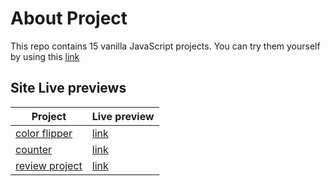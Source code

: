 # About Project

This repo contains 15 vanilla JavaScript projects. You can try them yourself by using this [link](https://www.google.com/url?sa=t&rct=j&q=&esrc=s&source=web&cd=&cad=rja&uact=8&ved=2ahUKEwih3brk6O31AhUB2BoKHcbPBs0QwqsBegQIBBAB&url=https%3A%2F%2Fwww.youtube.com%2Fwatch%3Fv%3D3PHXvlpOkf4&usg=AOvVaw2U4XOf7rin7TRBK7Bh4O66)

## Site Live previews
| Project         |   Live preview |
|-----------------|---------------|
| [color flipper](./color-flipper/)   | [link](https://15-vanilla-projects.vercel.app/) |
| [counter](./counter/)        | [link](https://counter-weld.vercel.app/) |
| [review project](./review-project/)  | [link](https://review-chi.vercel.app/) |
